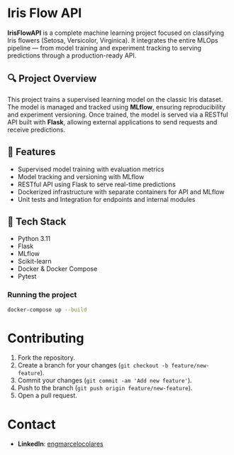 #  Iris Flow API

**IrisFlowAPI** is a complete machine learning project focused on classifying Iris flowers (Setosa, Versicolor, Virginica). It integrates the entire MLOps pipeline — from model training and experiment tracking to serving predictions through a production-ready API.

## 🔍 Project Overview

This project trains a supervised learning model on the classic Iris dataset. The model is managed and tracked using **MLflow**, ensuring reproducibility and experiment versioning. Once trained, the model is served via a RESTful API built with **Flask**, allowing external applications to send requests and receive predictions.

## 🚀 Features

- Supervised model training with evaluation metrics
- Model tracking and versioning with MLflow
- RESTful API using Flask to serve real-time predictions
- Dockerized infrastructure with separate containers for API and MLflow
- Unit tests and Integration for endpoints and internal modules

## 🧰 Tech Stack

- Python 3.11
- Flask
- MLflow
- Scikit-learn
- Docker & Docker Compose
- Pytest

### Running the project

```bash
docker-compose up --build
```
# Contributing

1. Fork the repository.
2. Create a branch for your changes (`git checkout -b feature/new-feature`).
3. Commit your changes (`git commit -am 'Add new feature'`).
4. Push to the branch (`git push origin feature/new-feature`).
5. Open a pull request.

# Contact

- **LinkedIn**: [engmarcelocolares](https://www.linkedin.com/in/engmarcelocolares/)